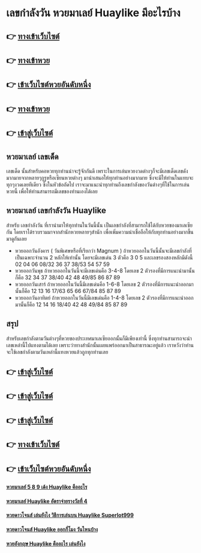 # เลขกำลังวัน หวยมาเลย์ Huaylike มีอะไรบ้าง

## 👉 [ทางเข้าเว็บไซต์](https://bit.ly/3LqQTVp)
## 👉 [ทางเข้าหวย](https://bit.ly/3S7iqNU)
## 👉 [เข้าเว็บไซต์หวยอันดับหนึ่ง](https://bit.ly/3S7iqNU)
## 👉 [ทางเข้าหวย](https://bit.ly/3S7iqNU)
## 👉 [เข้าสู่เว็บไซต์](https://bit.ly/3S7iqNU)

## หวยมาเลย์ เลขเด็ด
เลขเด็ด นั้นสำหรับคอหวยทุกท่านน่าจะรู้จักกันดี เพราะในการเล่นหวยงวดต่างๆก็จะมีเลขเด็ดเลขดังมากมายจากหลายๆกูรูหรือเซียนหวยต่างๆ มานำเสนอให้ทุกท่านอย่างมากมาย ซึ่งจะมีให้ท่านในแทบจะทุกๆงวดเลยทีเดียว ซึ่งในหัวข้อถัดไป เราจะมาแนะนำทุกท่านถึงเลขกำลังของวันต่างๆที่ใช้ในการเล่นหวยนี้ เพื่อให้ท่านสามารถมีเลขของท่านเองได้เลย

## หวยมาเลย์ เลขกำลังวัน Huaylike
สำหรับ เลขกำลังวัน ที่เรานำมาให้ทุกท่านในวันนี้นั้น เป็นเลขกำลังที่สามารถใช้ได้กับหวยของมาเลเซียกัน โดยเราได้รวบรวมมาจากสำนักหวยหลายๆสำนัก เพื่อเพิ่มความน่าเชื่อถือให้กับทุกท่านอย่างมากขึ้น มาดูกันเลย
- หวยออกวันอังคาร ( วันพิเศษหรือที่เรียกว่า Magnum ) ถ้าหวยออกในวันนี้นั้นจะมีเลขกำลังที่เป็นเฉพาะจำนวน 2 หลักให้เท่านั้น โดยจะมีเลขเด่น 3 ตัวคือ 3 0 5 และเลขรองสองหลักมีดังนี้ 02 04 06 08/32 36 37 38/53 54 57 59 
- หวยออกวันพุธ ถ้าหวยออกในวันนี้จะมีเลขเด่นคือ 3-4-8 โดยเลข 2 ตัวรองที่มีการแนะนำมานั้นก็คือ 32 34 37 38/40 42 48 49/85 86 87 89
- หวยออกวันเสาร์ ถ้าหวยออกในวันนี้มีเลขเด่นคือ 1-6-8 โดยเลข 2 ตัวรองที่มีการแนะนำออกมานั้นก็คือ 12 13 16 17/63 65 66 67/84 85 87 89 
- หวยออกวันอาทิตย์ ถ้าหวยออกในวันนี้มีเลขเด่นคือ 1-4-8 โดยเลข 2 ตัวรองที่มีการแนะนำออกมานั้นก็คือ 12 14 16 18/40 42 48 49/84 85 87 89 

## สรุป
สำหรับเลขกำลังตามวันต่างๆที่หวยของประเทศมาเลเซียออกนั้นก็มีเพียงเท่านี้ ซึ่งทุกท่านสามารถจะนำเลขเหล่านี้ไปแทงตามได้เลย เพราะว่าทางสำนักนั้นเผยแพร่ออกมาเป็นสาธารณะอยู่แล้ว เราหวังว่าท่านจะใช้เลขกำลังตามวันเหล่านี้แทงหวยแล้วถูกทุกท่านเลย

## 👉 [เข้าสู่เว็บไซต์](https://bit.ly/3LqQTVp)
## 👉 [เข้าสู่เว็บไซต์](https://bit.ly/3S7iqNU)
## 👉 [เข้าสู่เว็บไซต์](https://bit.ly/3S7iqNU)
## 👉 [ทางเข้าเว็บไซต์](https://bit.ly/3S7iqNU)
## 👉 [เข้าเว็บไซต์หวยอันดับหนึ่ง](https://bit.ly/3S7iqNU)

#### [หวยมาเลย์ 5 8 9 เด้ง Huaylike คืออะไร](https://atom.io/themes/หวยมาเลย์%205%208%209%20เด้ง%20Huaylike%20คืออะไร)
#### [หวยมาเลย์ Huaylike อัตราจ่ายรางวัลที่ 4](https://atom.io/themes/หวยมาเลย์%20Huaylike%20อัตราจ่ายรางวัลที่%204)
#### [หวยดาวโจนส์ เล่นยังไง วิธีการเล่นบน Huaylike Superlot999](https://atom.io/themes/หวยดาวโจนส์%20เล่นยังไง%20วิธีการเล่นบน%20Huaylike%20Superlot999)
#### [หวยดาวโจนส์ Huaylike ออกกี่โมง วันไหนบ้าง](https://atom.io/themes/หวยดาวโจนส์%20Huaylike%20ออกกี่โมง%20วันไหนบ้าง)
#### [หวยอังกฤษ Huaylike คืออะไร เล่นยังไง](https://atom.io/themes/หวยอังกฤษ%20Huaylike%20คืออะไร%20เล่นยังไง)